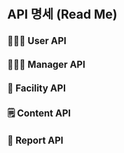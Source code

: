 # API 명세 (Read Me)
        
## 👨🏻‍💼 User API
## 👨🏻‍💻 Manager API
## 🏢 Facility API
## 🗒 Content API
## 📢 Report API
